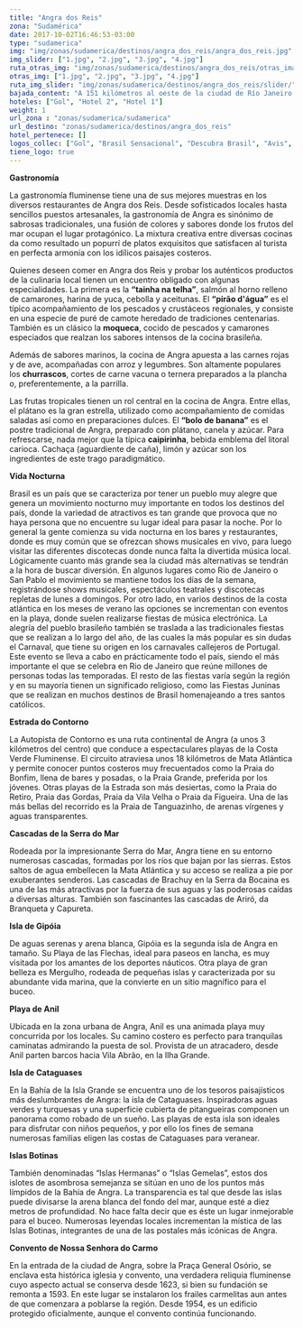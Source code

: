 ```yaml
---
title: "Angra dos Reis"
zona: "Sudamérica"
date: 2017-10-02T16:46:53-03:00
type: "sudamerica"
img: "img/zonas/sudamerica/destinos/angra_dos_reis/angra_dos_reis.jpg"
img_slider: ["1.jpg", "2.jpg", "3.jpg", "4.jpg"]
ruta_otras_img: "img/zonas/sudamerica/destinos/angra_dos_reis/otras_imagenes/"
otras_img: ["1.jpg", "2.jpg", "3.jpg", "4.jpg"]
ruta_img_slider: "img/zonas/sudamerica/destinos/angra_dos_reis/slider/"
bajada_content: "A 151 kilómetros al oeste de la ciudad de Río Janeiro, se ubica la ciudad Angra dos Reis, ofreciendo a los visitantes el hermoso panorama que componen sus accidentes geográficos. Sus 365 islas, sus más de 2 mil playas, sus cascadas y aguas cristalinas, contrastan con la zona continental, donde se desarrollan actividades portuarias, comerciales e industriales. Viajar a Angra dos Reis es una experiencia completa, que combina lo mejor de las playas de Brasil con toda la infraestructura y servicios de una Metrópolis. Esta Ensenada de Reyes recibe su nombre, cuando un seis de enero del año 1502, una flota portuguesa encalla en Isla Grande. En los años venideros, esta isla se convirtió en el principal atractivo para el turismo en Angra dos Reis. Son 193 kilómetros cuadrados rodeados de un mar azul, con 106 playas, cascadas y montañas que completan el hermoso paisaje del islote. Las playas y el entorno natural son el escenario perfecto para la práctica de deportes, como el ski, jet ski, rafting, vela, buceo, alas delta, surf, ciclismo y pesca. En Angra dos Reis también se encuentran variadas propuestas culturales que conservan interesantes arquitecturas de la época colonial, Conventos, Iglesias y Monumentos antiguos."
hoteles: ["Gol", "Hotel 2", "Hotel 1"]
weight: 1
url_zona : "zonas/sudamerica/sudamerica"
url_destino: "zonas/sudamerica/destinos/angra_dos_reis"
hotel_pertenece: []
logos_collec: ["Gol", "Brasil Sensacional", "Descubra Brasil", "Avis", "Assist Card"]
tiene_logo: true
---
```

**Gastronomía**

La gastronomía fluminense tiene una de sus mejores muestras en los diversos restaurantes de Angra dos Reis. Desde sofisticados locales hasta sencillos puestos artesanales, la gastronomía de Angra es sinónimo de sabrosas tradicionales, una fusión de colores y sabores donde los frutos del mar ocupan el lugar protagónico. La mixtura creativa entre diversas cocinas da como resultado un popurrí de platos exquisitos que satisfacen al turista en perfecta armonía con los idílicos paisajes costeros.

Quienes deseen comer en Angra dos Reis y probar los auténticos productos de la culinaria local tienen un  encuentro obligado con algunas especialidades. La primera es la **“tainha na telha”**, salmón al horno relleno de camarones, harina de yuca, cebolla y aceitunas. El **“pirão d'água”** es el típico acompañamiento de los pescados y crustáceos regionales, y consiste en una especie de puré de camote heredado de tradiciones centenarias. También es un clásico la **moqueca**, cocido de pescados y camarones especiados que realzan los sabores intensos de la cocina brasileña.

Además de sabores marinos, la cocina de Angra apuesta a las carnes rojas y de ave, acompañadas con arroz y legumbres. Son altamente populares los **churrascos**, cortes de carne vacuna o ternera preparados a la plancha o, preferentemente, a la parrilla.

Las frutas tropicales tienen un rol central en la cocina de Angra. Entre ellas, el plátano es la gran estrella, utilizado como acompañamiento de comidas saladas así como en preparaciones dulces. El **“bolo de banana”** es el postre tradicional de Angra, preparado con plátano, canela y azúcar. Para refrescarse, nada mejor que la típica **caipirinha**, bebida emblema del litoral carioca. Cachaça (aguardiente de caña), limón y azúcar son los ingredientes de este trago paradigmático.

**Vida Nocturna**

Brasil es un país que se caracteriza por tener un pueblo muy alegre que genera un movimiento nocturno muy importante en todos los destinos del país, donde la variedad de atractivos es tan grande que provoca que no haya persona que no encuentre su lugar ideal para pasar la noche. Por lo general la gente comienza su vida nocturna en los bares y restaurantes, donde es muy común que se ofrezcan shows musicales en vivo, para luego visitar las diferentes discotecas donde nunca falta la divertida música local.
Lógicamente cuanto más grande sea la ciudad más alternativas se tendrán a la hora de buscar diversión. En algunos lugares como Rio de Janeiro o San Pablo el movimiento se mantiene todos los días de la semana, registrándose shows musicales, espectáculos teatrales y discotecas repletas de lunes a domingos. Por otro lado, en varios destinos de la costa atlántica en los meses de verano las opciones se incrementan con eventos en la playa, donde suelen realizarse fiestas de música electrónica.
La alegría del pueblo brasileño también se traslada a las tradicionales fiestas que se realizan a lo largo del año, de las cuales la más popular es sin dudas el Carnaval, que tiene su origen en los carnavales callejeros de Portugal. Este evento se lleva a cabo en prácticamente todo el país, siendo el más importante el que se celebra en Rio de Janeiro que reúne millones de personas todas las temporadas. El resto de las fiestas varía según la región y en su mayoría tienen un significado religioso, como las Fiestas Juninas que se realizan en muchos destinos de Brasil homenajeando a tres santos católicos.

**Estrada do Contorno**

La Autopista de Contorno es una ruta continental de Angra (a unos 3 kilómetros del centro) que conduce a espectaculares playas de la Costa Verde Fluminense. El circuito atraviesa unos 18 kilómetros de Mata Atlántica y permite conocer puntos costeros muy frecuentados como la Praia do Bonfim, llena de bares y posadas, o la Praia Grande, preferida por los jóvenes. Otras playas de la Estrada son más desiertas, como la Praia do Retiro, Praia das Gordas, Praia da Vila Velha o Praia da Figueira. Una de las más bellas del recorrido es la Praia de Tanguazinho, de arenas vírgenes y aguas transparentes.

**Cascadas de la Serra do Mar**

Rodeada por la impresionante Serra do Mar, Angra tiene en su entorno numerosas cascadas, formadas por los ríos que bajan por las sierras. Estos saltos de agua embellecen la Mata Atlántica y su acceso se realiza a pie por exuberantes senderos. Las cascadas de Brachuy en la Serra da Bocaina es una de las más atractivas por la fuerza de sus aguas y las poderosas caídas a diversas alturas. También son fascinantes las cascadas de Ariró, da Branqueta y Capureta.

**Isla de Gipóia**

De aguas serenas y arena blanca, Gipóia es la segunda isla de Angra en tamaño. Su Playa de las Flechas, ideal para paseos en lancha, es muy visitada por los amantes de los deportes náuticos. Otra playa de gran belleza es Mergulho, rodeada de pequeñas islas y caracterizada por su abundante vida marina, que la convierte en un sitio magnífico para el buceo.

**Playa de Anil**

Ubicada en la zona urbana de Angra, Anil es una animada playa muy concurrida por los locales. Su camino costero es perfecto para tranquilas caminatas admirando la puesta de sol. Provista de un atracadero, desde Anil parten barcos hacia Vila Abrão, en la Ilha Grande.

**Isla de Cataguases**

En la Bahía de la Isla Grande se encuentra uno de los tesoros paisajísticos más deslumbrantes de Angra: la isla de Cataguases. Inspiradoras aguas verdes y turquesas y una superficie cubierta de pitangueiras componen un panorama como robado de un sueño. Las playas de esta isla son ideales para disfrutar con niños pequeños, y por ello los fines de semana numerosas familias eligen las costas de Cataguases para veranear.

**Islas Botinas**

También denominadas “Islas Hermanas” o “Islas Gemelas”, estos dos islotes de asombrosa semejanza se sitúan en uno de los puntos más límpidos de la Bahía de Angra. La transparencia es tal que desde las islas puede divisarse la arena blanca del fondo del mar, aunque esté a diez metros de profundidad. No hace falta decir que es éste un lugar inmejorable para el buceo. Numerosas leyendas locales incrementan la mística de las Islas Botinas, integrantes de una de las postales más icónicas de Angra.

**Convento de Nossa Senhora do Carmo**

En la entrada de la ciudad de Angra, sobre la Praça General Osório, se enclava esta histórica iglesia y convento, una verdadera reliquia fluminense cuyo aspecto actual se conserva desde 1623, si bien su fundación se remonta a 1593. En este lugar se instalaron los frailes carmelitas aun antes de que comenzara a poblarse la región. Desde 1954, es un edificio protegido oficialmente, aunque el convento continúa funcionando.
